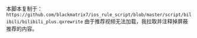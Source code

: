 本脚本复制于：`https://github.com/blackmatrix7/ios_rule_script/blob/master/script/bilibili/bilibili_plus.qxrewrite`
由于推荐视频无法加载，我拉取并注释掉屏蔽推荐的内容。